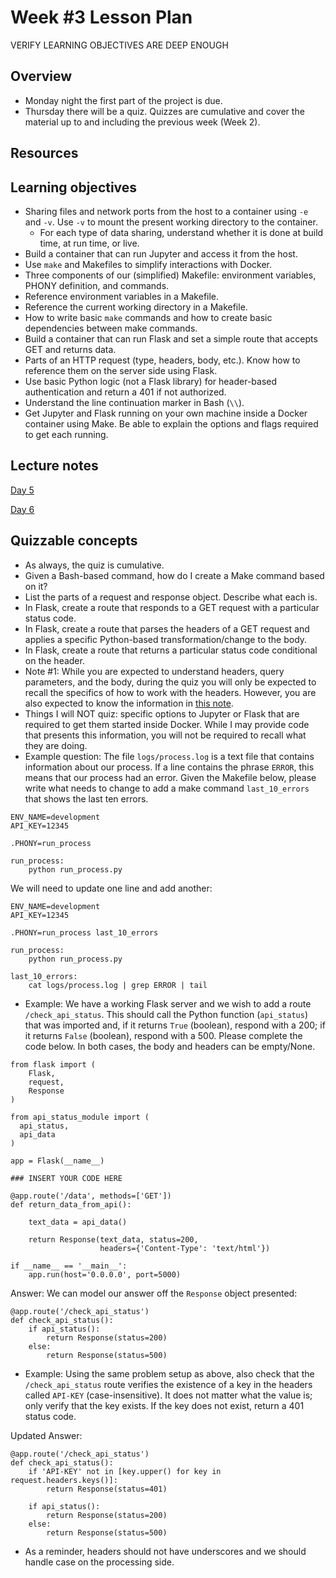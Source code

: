 # Week #3 Lesson Plan

VERIFY LEARNING OBJECTIVES ARE DEEP ENOUGH

## Overview
- Monday night the first part of the project is due.
- Thursday there will be a quiz. Quizzes are cumulative and cover the material up to and including the previous week (Week 2).

## Resources

## Learning objectives

- Sharing files and network ports from the host to a container using `-e` and `-v`. Use `-v` to mount the present working directory to the container.
  - For each type of data sharing, understand whether it is done at build time, at run time, or live.
- Build a container that can run Jupyter and access it from the host.
- Use `make` and Makefiles to simplify interactions with Docker.
- Three components of our (simplified) Makefile: environment variables, PHONY definition, and commands.
- Reference environment variables in a Makefile.
- Reference the current working directory in a Makefile.
- How to write basic `make` commands and how to create basic dependencies between make commands.
- Build a container that can run Flask and set a simple route that accepts GET and returns data.
- Parts of an HTTP request (type, headers, body, etc.). Know how to reference them on the server side using Flask.
- Use basic Python logic (not a Flask library) for header-based authentication and return a 401 if not authorized.
- Understand the line continuation marker in Bash (`\\`).
- Get Jupyter and Flask running on your own machine inside a Docker container using Make. Be able to explain the options and flags required to get each running.

## Lecture notes

[Day 5](../class_notes/05_docker_make.md)

[Day 6](../class_notes/06_flask_1.md)


## Quizzable concepts
- As always, the quiz is cumulative.
- Given a Bash-based command, how do I create a Make command based on it?
- List the parts of a request and response object. Describe what each is.
- In Flask, create a route that responds to a GET request with a particular status code.
- In Flask, create a route that parses the headers of a GET request and applies a specific Python-based transformation/change to the body.
- In Flask, create a route that returns a particular status code conditional on the header.
- Note #1: While you are expected to understand headers, query parameters, and the body, during the quiz you will only be expected to recall the specifics of how to work with the headers. However, you are also expected to know the information in [this note](../class_notes/06_flask_1.md#important-notes-on-headers).
- Things I will NOT quiz: specific options to Jupyter or Flask that are required to get them started inside Docker. While I may provide code that presents this information, you will not be required to recall what they are doing.
- Example question: The file `logs/process.log` is a text file that contains information about our process. If a line contains the phrase `ERROR`, this means that our process had an error. Given the Makefile below, please write what needs to change to add a make command `last_10_errors` that shows the last ten errors.

```
ENV_NAME=development
API_KEY=12345

.PHONY=run_process

run_process:
    python run_process.py
```

We will need to update one line and add another:

```
ENV_NAME=development
API_KEY=12345

.PHONY=run_process last_10_errors

run_process:
    python run_process.py

last_10_errors:
    cat logs/process.log | grep ERROR | tail
```

- Example: We have a working Flask server and we wish to add a route `/check_api_status`. This should call the Python function (`api_status`) that was imported and, if it returns `True` (boolean), respond with a 200; if it returns `False` (boolean), respond with a 500. Please complete the code below. In both cases, the body and headers can be empty/None.

```
from flask import (
    Flask,
    request,
    Response
)

from api_status_module import (
  api_status,
  api_data
)

app = Flask(__name__)

### INSERT YOUR CODE HERE

@app.route('/data', methods=['GET'])
def return_data_from_api():

    text_data = api_data()

    return Response(text_data, status=200,
                    headers={'Content-Type': 'text/html'})

if __name__ == '__main__':
    app.run(host='0.0.0.0', port=5000)
```

Answer: We can model our answer off the `Response` object presented:

```
@app.route('/check_api_status')
def check_api_status():
    if api_status():
        return Response(status=200)
    else:
        return Response(status=500)
```

- Example: Using the same problem setup as above, also check that the `/check_api_status` route verifies the existence of a key in the headers called `API-KEY` (case-insensitive). It does not matter what the value is; only verify that the key exists. If the key does not exist, return a 401 status code.

Updated Answer:

```
@app.route('/check_api_status')
def check_api_status():
    if 'API-KEY' not in [key.upper() for key in request.headers.keys()]:
        return Response(status=401)

    if api_status():
        return Response(status=200)
    else:
        return Response(status=500)
```

- As a reminder, headers should not have underscores and we should handle case on the processing side.